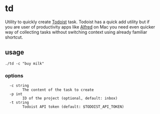 # td

Utility to quickly create [Todoist](https://todoist.com/app/today) task. Todoist has a quick add utility but if you are user of productivity apps like [Alfred](https://www.alfredapp.com/) on Mac you need even quicker way of collecting tasks without switching context using already familiar shortcut. 

## usage 

```shell
./td -c "buy milk"
```

### options

```shell
  -c string
    	The content of the task to create
  -p int
    	ID of the project (optional, default: inbox)
  -t string
    	Todoist API token (default: $TODOIST_API_TOKEN)
```